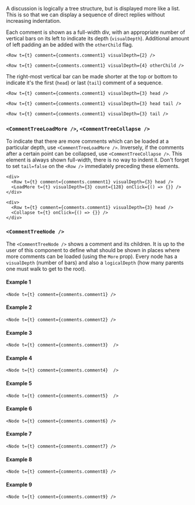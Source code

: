 A discussion is logically a tree structure, but is displayed more like a list. This is so that we can display a sequence of direct replies without increasing indentation.

Each comment is shown as a full-width div, with an appropriate number of vertical bars on its left to indicate its depth (`visualDepth`). Additional amount of left padding an be added with the `otherChild` flag.

```react|noSource,span-3,plain
<Row t={t} comment={comments.comment1} visualDepth={2} />
```
```react|noSource,span-3,plain
<Row t={t} comment={comments.comment1} visualDepth={4} otherChild />
```

The right-most vertical bar can be made shorter at the top or bottom to indicate it's the first (`head`) or last (`tail`) comment of a sequence.

```react|noSource,span-2,plain
<Row t={t} comment={comments.comment1} visualDepth={3} head />
```
```react|noSource,span-2,plain
<Row t={t} comment={comments.comment1} visualDepth={3} head tail />
```
```react|noSource,span-2,plain
<Row t={t} comment={comments.comment1} visualDepth={3} tail />
```

### `<CommentTreeLoadMore />`, `<CommentTreeCollapse />`

To indicate that there are more comments which can be loaded at a particular depth, use `<CommentTreeLoadMore />`. Inversely, if the comments after a certain point can be collapsed, use `<CommentTreeCollapse />`. This element is always shown full-width, there is no way to indent it. Don't forget to set `tail=false` on the `<Row />` immediately preceding these elements.

```react|noSource,span-3,plain
<div>
  <Row t={t} comment={comments.comment1} visualDepth={3} head />
  <LoadMore t={t} visualDepth={3} count={128} onClick={() => {}} />
</div>
```
```react|noSource,span-3,plain
<div>
  <Row t={t} comment={comments.comment1} visualDepth={3} head />
  <Collapse t={t} onClick={() => {}} />
</div>
```


### `<CommentTreeNode />`

The `<CommentTreeNode />` shows a comment and its children. It is up to the user of this component to define what should be shown in places where more comments can be loaded (using the `More` prop). Every node has a `visualDepth` (number of bars) and also a `logicalDepth` (how many parents one must walk to get to the root).

#### Example 1

```react|noSource,plain
<Node t={t} comment={comments.comment1} />
```

#### Example 2

```react|noSource,plain
<Node t={t} comment={comments.comment2} />
```

#### Example 3

```react|noSource,plain
<Node t={t} comment={comments.comment3}  />
```

#### Example 4

```react|noSource,plain
<Node t={t} comment={comments.comment4}  />
```

#### Example 5

```react|noSource,plain
<Node t={t} comment={comments.comment5}  />
```

#### Example 6

```react|noSource,plain
<Node t={t} comment={comments.comment6} />
```

#### Example 7

```react|noSource,plain
<Node t={t} comment={comments.comment7} />
```

#### Example 8

```react|noSource,plain
<Node t={t} comment={comments.comment8} />
```

#### Example 9

```react|noSource,plain
<Node t={t} comment={comments.comment9} />
```
